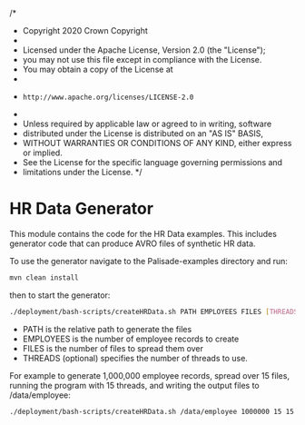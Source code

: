 /*
 * Copyright 2020 Crown Copyright
 *
 * Licensed under the Apache License, Version 2.0 (the "License");
 * you may not use this file except in compliance with the License.
 * You may obtain a copy of the License at
 *
 *     http://www.apache.org/licenses/LICENSE-2.0
 *
 * Unless required by applicable law or agreed to in writing, software
 * distributed under the License is distributed on an "AS IS" BASIS,
 * WITHOUT WARRANTIES OR CONDITIONS OF ANY KIND, either express or implied.
 * See the License for the specific language governing permissions and
 * limitations under the License.
 */
 
# HR Data Generator

This module contains the code for the HR Data examples. This includes generator code that can produce AVRO files of
synthetic HR data.

To use the generator navigate to the Palisade-examples directory and run:

```bash
mvn clean install
```

then to start the generator:

```bash
./deployment/bash-scripts/createHRData.sh PATH EMPLOYEES FILES [THREADS]
```

- PATH is the relative path to generate the files
- EMPLOYEES is the number of employee records to create
- FILES is the number of files to spread them over
- THREADS (optional) specifies the number of threads to use.

For example to generate 1,000,000 employee records, spread over 15 files, running the program with 15 threads, and writing the output files to /data/employee:

```bash
./deployment/bash-scripts/createHRData.sh /data/employee 1000000 15 15
```
